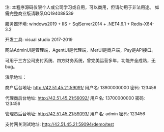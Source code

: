 注: 本程序源码仅限个人或公司学习或自用，可以商用，但请勿用于非法用途。
如需完整商业版请联系QQ194088539

服务器环境: windows2019 + IIS + SqlServer2014 + .NET4.6.1 + Redis-X64-3.2

开发工具: visual studio 2017-2019

网站AdminUI是管理端，AgentUI是代理端，MerUI是商户端，Pay是API接口。

可用于三方公司支付系统、四方财务系统，曾完美运营多年，功能齐全成熟，无bug。

演示地址：

商户后台地址: http://42.51.45.21:59091/
用户名: 13900000000    密码: 123456

代理商后台地址: http://42.51.45.21:59092/
用户名: 13700000000    密码: 123456

管理员后台地址: http://42.51.45.21:59093/
用户名: admin    密码: 123456

支付网关测试地址: http://42.51.45.21:59094/demo/test